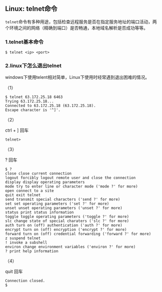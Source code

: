 ## Linux: telnet命令

`telnet`命令有多种用途，包括检查远程服务是否在指定服务地址的端口活动，两个环境之间的网络（精确到端口）是否畅通，本地域名解析是否成功等等。

### 1.telnet基本命令

```shell
$ telnet <ip> <port>
```

### 2.linux下怎么退出telnet

windows下使用telent相对简单，Linux下使用时经常遇到退出困难的情况。

（1）

```shell
$ telnet 63.172.25.18 6463
Trying 63.172.25.18...
Connected to 63.172.25.18 (63.172.25.18).
Escape character is '^]'.
```

（2）

ctrl + ] 回车

```shell
telnet> 
```

（3）

? 回车

```shell
$ ?
close close current connection
logout forcibly logout remote user and close the connection
display display operating parameters
mode try to enter line or character mode ('mode ?' for more)
open connect to a site
quit exit telnet
send transmit special characters ('send ?' for more)
set set operating parameters ('set ?' for more)
unset unset operating parameters ('unset ?' for more)
status print status information
toggle toggle operating parameters ('toggle ?' for more)
slc change state of special charaters ('slc ?' for more)
auth turn on (off) authentication ('auth ?' for more)
encrypt turn on (off) encryption ('encrypt ?' for more)
forward turn on (off) credential forwarding ('forward ?' for more)
z suspend telnet
! invoke a subshell
environ change environment variables ('environ ?' for more)
? print help information
 ```

（4）

quit 回车

```shell
Connection closed.
$ 
```